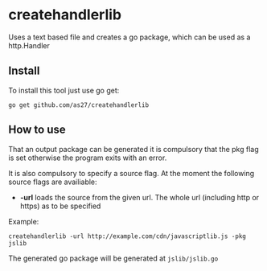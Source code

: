 # createhandlerlib
Uses a text based file and creates a go package, which can be used as a http.Handler

## Install

To install this tool just use go get:

```
go get github.com/as27/createhandlerlib
```

## How to use

That an output package can be generated it is compulsory that the pkg flag is set otherwise the program exits with an error.

It is also compulsory to specify a source flag. At the moment the following source flags are availiable:

* __-url__ loads the source from the given url. The whole url (including http or https) as to be specified

Example:

```
createhandlerlib -url http://example.com/cdn/javascriptlib.js -pkg jslib
```

The generated go package will be generated at `jslib/jslib.go`